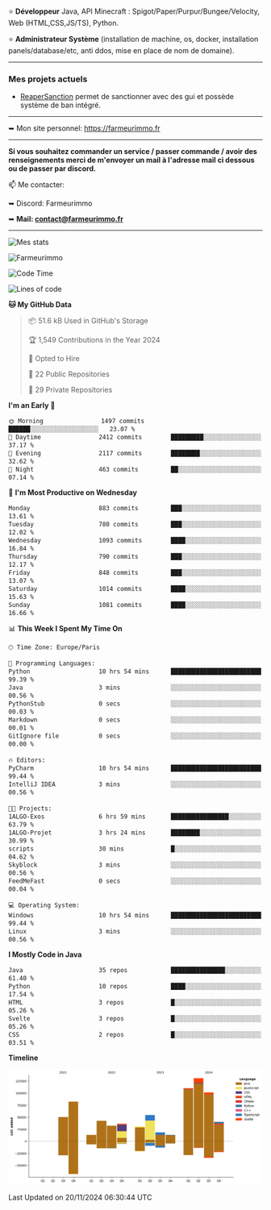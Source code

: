 ⭐ **Développeur** Java, API Minecraft : Spigot/Paper/Purpur/Bungee/Velocity, Web (HTML,CSS,JS/TS), Python.

⭐ **Administrateur Système** (installation de machine, os, docker, installation panels/database/etc, anti ddos, mise en place de nom de domaine).

---

### Mes projets actuels
- [ReaperSanction](https://www.spigotmc.org/resources/reapersanction.89580/) permet de sanctionner avec des gui et possède système de ban intégré.

---

➥ Mon site personnel: https://farmeurimmo.fr

---

**Si vous souhaitez commander un service / passer commande / avoir des renseignements merci de m'envoyer un mail à l'adresse mail ci dessous ou de passer par discord.**

📫 Me contacter:
 
   ➥ Discord: Farmeurimmo
   
   ➥ **Mail: contact@farmeurimmo.fr**

---

![Mes stats](https://github-readme-stats.farmeurimmo.fr/api?username=Farmeurimmo&count_private=true&show_icons=true&theme=radical)

<img src="https://komarev.com/ghpvc/?username=Farmeurimmo" alt="Farmeurimmo" />

<!--START_SECTION:waka-->
![Code Time](http://img.shields.io/badge/Code%20Time-1%2C668%20hrs%2041%20mins-blue)

![Lines of code](https://img.shields.io/badge/From%20Hello%20World%20I%27ve%20Written-757.8%20thousand%20lines%20of%20code-blue)

**🐱 My GitHub Data** 

> 📦 51.6 kB Used in GitHub's Storage 
 > 
> 🏆 1,549 Contributions in the Year 2024
 > 
> 💼 Opted to Hire
 > 
> 📜 22 Public Repositories 
 > 
> 🔑 29 Private Repositories 
 > 
**I'm an Early 🐤** 

```text
🌞 Morning                1497 commits        ██████░░░░░░░░░░░░░░░░░░░   23.07 % 
🌆 Daytime                2412 commits        █████████░░░░░░░░░░░░░░░░   37.17 % 
🌃 Evening                2117 commits        ████████░░░░░░░░░░░░░░░░░   32.62 % 
🌙 Night                  463 commits         ██░░░░░░░░░░░░░░░░░░░░░░░   07.14 % 
```
📅 **I'm Most Productive on Wednesday** 

```text
Monday                   883 commits         ███░░░░░░░░░░░░░░░░░░░░░░   13.61 % 
Tuesday                  780 commits         ███░░░░░░░░░░░░░░░░░░░░░░   12.02 % 
Wednesday                1093 commits        ████░░░░░░░░░░░░░░░░░░░░░   16.84 % 
Thursday                 790 commits         ███░░░░░░░░░░░░░░░░░░░░░░   12.17 % 
Friday                   848 commits         ███░░░░░░░░░░░░░░░░░░░░░░   13.07 % 
Saturday                 1014 commits        ████░░░░░░░░░░░░░░░░░░░░░   15.63 % 
Sunday                   1081 commits        ████░░░░░░░░░░░░░░░░░░░░░   16.66 % 
```


📊 **This Week I Spent My Time On** 

```text
🕑︎ Time Zone: Europe/Paris

💬 Programming Languages: 
Python                   10 hrs 54 mins      █████████████████████████   99.39 % 
Java                     3 mins              ░░░░░░░░░░░░░░░░░░░░░░░░░   00.56 % 
PythonStub               0 secs              ░░░░░░░░░░░░░░░░░░░░░░░░░   00.03 % 
Markdown                 0 secs              ░░░░░░░░░░░░░░░░░░░░░░░░░   00.01 % 
GitIgnore file           0 secs              ░░░░░░░░░░░░░░░░░░░░░░░░░   00.00 % 

🔥 Editors: 
PyCharm                  10 hrs 54 mins      █████████████████████████   99.44 % 
IntelliJ IDEA            3 mins              ░░░░░░░░░░░░░░░░░░░░░░░░░   00.56 % 

🐱‍💻 Projects: 
1ALGO-Exos               6 hrs 59 mins       ████████████████░░░░░░░░░   63.79 % 
1ALGO-Projet             3 hrs 24 mins       ████████░░░░░░░░░░░░░░░░░   30.99 % 
scripts                  30 mins             █░░░░░░░░░░░░░░░░░░░░░░░░   04.62 % 
Skyblock                 3 mins              ░░░░░░░░░░░░░░░░░░░░░░░░░   00.56 % 
FeedMeFast               0 secs              ░░░░░░░░░░░░░░░░░░░░░░░░░   00.04 % 

💻 Operating System: 
Windows                  10 hrs 54 mins      █████████████████████████   99.44 % 
Linux                    3 mins              ░░░░░░░░░░░░░░░░░░░░░░░░░   00.56 % 
```

**I Mostly Code in Java** 

```text
Java                     35 repos            ███████████████░░░░░░░░░░   61.40 % 
Python                   10 repos            ████░░░░░░░░░░░░░░░░░░░░░   17.54 % 
HTML                     3 repos             █░░░░░░░░░░░░░░░░░░░░░░░░   05.26 % 
Svelte                   3 repos             █░░░░░░░░░░░░░░░░░░░░░░░░   05.26 % 
CSS                      2 repos             █░░░░░░░░░░░░░░░░░░░░░░░░   03.51 % 
```



**Timeline**

![Lines of Code chart](https://raw.githubusercontent.com/Farmeurimmo/Farmeurimmo/main/assets/bar_graph.png)


 Last Updated on 20/11/2024 06:30:44 UTC
<!--END_SECTION:waka-->

